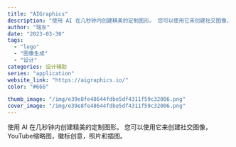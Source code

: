 ```yaml
---
title: "AIGraphics"
description: "使用 AI 在几秒钟内创建精美的定制图形。 您可以使用它来创建社交图像，YouTube缩略图，徽标创意，照片和插图。 "
author: "瑞东"
date: "2023-03-30"
tags:
  - "logo"
  - "图像生成"
  - "设计"
categories: 设计辅助
series: "application"
website_link: "https://aigraphics.io/"
color: "#666"

thumb_image: "/img/e39e8fe48644fdbe5df4311f59c32006.png"
cover_image: "/img/e39e8fe48644fdbe5df4311f59c32006.png"
---
```


使用 AI 在几秒钟内创建精美的定制图形。 您可以使用它来创建社交图像，YouTube缩略图，徽标创意，照片和插图。 